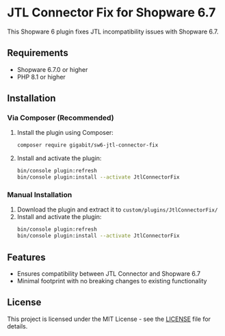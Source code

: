 # JTL Connector Fix for Shopware 6.7

This Shopware 6 plugin fixes JTL incompatibility issues with Shopware 6.7.

## Requirements

- Shopware 6.7.0 or higher
- PHP 8.1 or higher

## Installation

### Via Composer (Recommended)

1. Install the plugin using Composer:
   ```bash
   composer require gigabit/sw6-jtl-connector-fix
   ```

2. Install and activate the plugin:
   ```bash
   bin/console plugin:refresh
   bin/console plugin:install --activate JtlConnectorFix
   ```

### Manual Installation

1. Download the plugin and extract it to `custom/plugins/JtlConnectorFix/`
2. Install and activate the plugin:
   ```bash
   bin/console plugin:refresh
   bin/console plugin:install --activate JtlConnectorFix
   ```

## Features

- Ensures compatibility between JTL Connector and Shopware 6.7
- Minimal footprint with no breaking changes to existing functionality

## License

This project is licensed under the MIT License - see the [LICENSE](LICENSE) file for details.
